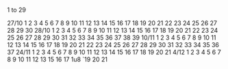 1 to 29

27/10
1 2 3 4 5 6 7 8 9 10 11 12 13 14 15 16 17 18 19 20 21 22 23 24 25 26 27 28 29 30
28/10
1 2 3 4 5 6 7 8 9 10 11 12 13 14 15 16 17 18 19 20 21 22 23 24 25 26 27 28 29 30 31 32 33 34 35 36 37 38 39
10/11
1 2 3 4 5 6 7 8 9 10 11 12 13 14 15 16 17 18 19 20 21 22 23 24 25 26 27 28 29 30 31 32 33 34 35 36 37
24/11
1 2 3 4 5 6 7 8 9 10 11 12 13 14 15 16 17 18 19 20 21
4/12
1 2 3 4 5 6 7 8 9 10 11 12 13 15 16 17 1u8 `19 20 21
